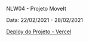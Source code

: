NLW04 - Projeto MoveIt

Data: 22/02/2021 - 28/02/2021</br>

[Deploy do Projeto - Vercel](https://moveit-psi-peach.vercel.app)
## <br />
